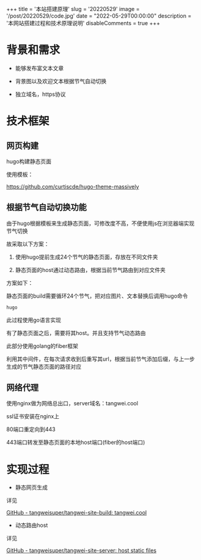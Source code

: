 +++
title = '本站搭建原理'
slug = '20220529'
image = '/post/20220529/code.jpg'
date = "2022-05-29T00:00:00"
description = '本网站搭建过程和技术原理说明'
disableComments = true
+++

# 背景和需求

- 能够发布富文本文章

- 背景图以及欢迎文本根据节气自动切换

- 独立域名，https协议

# 技术框架

## 网页构建

hugo构建静态页面

使用模板：

https://github.com/curtiscde/hugo-theme-massively

## 根据节气自动切换功能

由于hugo根据模板来生成静态页面，可修改度不高，不便使用js在浏览器端实现节气切换

故采取以下方案：

1. 使用hugo提前生成24个节气的静态页面，存放在不同文件夹

2. 静态页面的host通过动态路由，根据当前节气路由到对应文件夹



方案如下：

静态页面的build需要循环24个节气，把对应图片、文本替换后调用hugo命令

```bash
hugo
```

此过程使用go语言实现



有了静态页面之后，需要将其host。并且支持节气动态路由

此部分使用golang的fiber框架

利用其中间件，在每次请求收到后重写其url，根据当前节气添加后缀，与上一步生成的节气静态页面的路径对应

## 网络代理

使用nginx做为网络总出口，server域名：tangwei.cool

ssl证书安装在nginx上

80端口重定向到443

443端口转发至静态页面的本地host端口(fiber的host端口)

# 实现过程

- 静态网页生成

详见

[GitHub - tangweisuper/tangwei-site-build: tangwei.cool](https://github.com/tangweisuper/tangwei-site-build)

- 动态路由host

详见

[GitHub - tangweisuper/tangwei-site-server: host static files](https://github.com/tangweisuper/tangwei-site-server)
